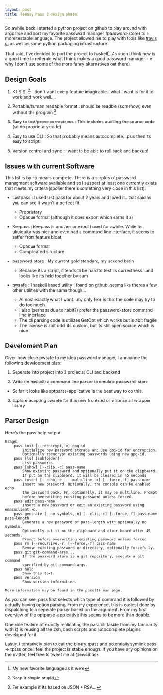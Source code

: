 ```yaml
---
layout: post
title: Teensy Pass 2 design phase
---
```


So awhile back I started a python project on github to play around with argparse and port my favorite password manager ([password-store](http://www.zx2c4.com/projects/password-store/)) to a more testable language. The project allowed me to play with tools like [travis ci](travis-ci.org ) as well as some python packaging infrastructure.

That said, I've decided to port the project to haskell[^1]. As such I think now is a good time to reiterate what I think makes a good password manager (i.e. why I don't use some of the more fancy alternatives out there).

## Design Goals ##

1. K.I.S.S. [^2]: I don't want every feature imaginable...what I want is for it to work and work well....

2. Portable/human readable format : should be readble (somehow) even without the program [^3]

3. Easy to test/prove correctness : This includes auditing the source code (so no proprietary code)

4. Easy to use CLI : So that probably means autocomplete...plus then its easy to script!

5. Version control and sync : I want to be able to roll back and backup!

## Issues with current Software ##
This list is by no means complete. There is a surplus of password managment software available and so I suspect at least one currently exists that meets my critera (spolier there's something very close in this list).

- Lastpass : I used last pass for about 2 years and loved it...that said as you can see it wasn't a perfect fit.
  - Proprietary
  - Opaque format (although it does export which earns it a)
  
- Keepass : Keepass is another one tool I used for awhile. While its ubuiquity was nice and even had a command line interface, it seems to suffer from feature bloat
  - Opaque format
  - Complicated structure

- password-store : My current gold standard, my second brain
  - Because its a script, it tends to be hard to test its correctness...and looks like its held together by gum

- [pwsafe](https://github.com/sol/pwsafe) : I haskell based utility I found on github, seems like theres a few other utilities with the same though...
  - Almost exactly what I want...my only fear is that the code may try to do too much
  - I also (perhaps due to habit?) prefer the password-store command line interface
  - The cli parsing code is  utilizes GetOpt which works but is abit fragile
  - The license is abit odd, its custom, but its still open source which is nice

## Develoment Plan ##

Given how close pwsafe to my idea password manager, I announce the following development plan:

1. Seperate into project into 2 projects: CLI and backend

2. Write (in haskell) a command line parser to emulate password-store
  - So far it looks like optparse-applicative is the best way to do this.

3. Explore adapting pwsafe for this new frontend or write small wrapper library

## Parser Design ##

Here's the pass help output

```
Usage:
    pass init [--reencrypt,-e] gpg-id
        Initialize new password storage and use gpg-id for encryption.
        Optionally reencrypt existing passwords using new gpg-id.
    pass [ls] [subfolder]
        List passwords.
    pass [show] [--clip,-c] pass-name
        Show existing password and optionally put it on the clipboard.
        If put on the clipboard, it will be cleared in 45 seconds.
    pass insert [--echo,-e | --multiline,-m] [--force,-f] pass-name
        Insert new password. Optionally, the console can be enabled echo
        the password back. Or, optionally, it may be multiline. Prompt
        before overwriting existing password unless forced.
    pass edit pass-name
        Insert a new password or edit an existing password using emacsclient -c.
    pass generate [--no-symbols,-n] [--clip,-c] [--force,-f] pass-name pass-length
        Generate a new password of pass-length with optionally no symbols.
        Optionally put it on the clipboard and clear board after 45 seconds.
        Prompt before overwriting existing password unless forced.
    pass rm [--recursive,-r] [--force,-f] pass-name
        Remove existing password or directory, optionally forcefully.
    pass git git-command-args...
        If the password store is a git repository, execute a git command
        specified by git-command-args.
    pass help
        Show this text.
    pass version
        Show version information.

More information may be found in the pass(1) man page.
```

As you can see, pass first selects which type of command it is followed by actually having option parsing. From my experience, this is easiest done by dispatching to a seperate parser based on the argument. From my first overview of the optparse-applicative this seems to be more than doable.

One nice feature of exactly replicating the pass cli (aside from my familiarity with it) is reusing all the zsh, bash scripts and autocomplete plugins developed for it.

Lastly, I tentatively plan to call the binary tpass and potentially symlink pass -> tpass once I feel the project is stable enough. If you have any opinions on the matter, feel free to tweet me at @mvciback

[^1]: My new favorite language as it were

[^2]: Keep it simple stupid

[^3]: For example if its based on JSON + RSA... 
